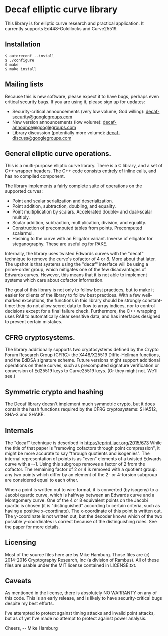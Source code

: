 # Decaf elliptic curve library

This library is for elliptic curve research and practical application.
It currently supports Ed448-Goldilocks and Curve25519.

## Installation

```
$ autoreconf --install
$ ./configure
$ make
$ make install
```

## Mailing lists

Because this is new software, please expect it to have bugs, perhaps
even critical security bugs.  If you are using it, please sign up for
updates:

* Security-critical announcements (very low volume, God willing): decaf-security@googlegroups.com
* New version announcements (low volume): decaf-announce@googlegroups.com
* Library discussion (potentially more volume): decaf-discuss@googlegroups.com

## General elliptic curve operations.

This is a multi-purpose elliptic curve library.  There is a C library,
and a set of C++ wrapper headers.  The C++ code consists entirely of
inline calls, and has no compiled component.

The library implements a fairly complete suite of operations on the
supported curves:

* Point and scalar serialization and deserialization.
* Point addition, subtraction, doubling, and equality.
* Point multiplication by scalars.  Accelerated double- and dual-scalar multiply.
* Scalar addition, subtraction, multiplication, division, and equality.
* Construction of precomputed tables from points.  Precomputed scalarmul.
* Hashing to the curve with an Elligator variant.  Inverse of elligator
   for steganography.  These are useful eg for PAKE.

Internally, the library uses twisted Edwards curves with the "decaf"
technique to remove the curve's cofactor of 4 or 8.  More about that
later.  The upshot is that systems using the "decaf" interface will
be using a prime-order group, which mitigates one of the few
disadvantages of Edwards curves.  However, this means that it is not
able to implement systems which care about cofactor information.

The goal of this library is not only to follow best practices, but to
make it easier for clients of the library to follow best practices.
With a few well-marked exceptions, the functions in this library should
be strongly constant-time: they do not allow secret data to flow to
array indices, nor to control decisions except for a final failure
check.  Furthermore, the C++ wrapping uses RAII to automatically clear
sensitive data, and has interfaces designed to prevent certain mistakes.

## CFRG cryptosystems.

The library additionally supports two cryptosystems defined by the
Crypto Forum Research Group (CFRG): the X448/X25519 Diffie-Hellman
functions, and the EdDSA signature scheme.  Future versions might
support additional operations on these curves, such as precomputed
signature verification or conversion of Ed25519 keys to Curve25519
keys.  (Or they might not.  We'll see.)

## Symmetric crypto and hashing

The Decaf library doesn't implement much symmetric crypto, but it does
contain the hash functions required by the CFRG cryptosystems: SHA512,
SHA-3 and SHAKE.

## Internals

The "decaf" technique is described in https://eprint.iacr.org/2015/673
While the title of that paper is "removing cofactors through point
compression", it might be more accurate to say "through quotients and
isogenies".  The internal representation of points is as "even" elements
of a twisted Edwards curve with a=-1.  Using this subgroup removes a
factor of 2 from the cofactor.  The remaining factor of 2 or 4 is
removed with a quotient group: any two points which differ by an element
of the 2- or 4-torsion subgroup are considered equal to each other.

When a point is written out to wire format, it is converted (by isogeny)
to a Jacobi quartic curve, which is halfway between an Edwards curve
and a Montgomery curve.  One of the 4 or 8 equivalent points on the
Jacobi quartic is chosen (it is "distinguished" according to certain
criteria, such as having a positive x-coordinate).  The x-coordinate of
this point is written out.  The y-coordinate is not written out, but the
decoder knows which of the two possible y-coordinates is correct because
of the distinguishing rules.  See the paper for more details.

## Licensing

Most of the source files here are by Mike Hamburg.  Those files are (c)
2014-2016 Cryptography Research, Inc (a division of Rambus). All of these
files are usable under the MIT license contained in LICENSE.txt.

## Caveats

As mentioned in the license, there is absolutely NO WARRANTY on any of this
code.  This is an early release, and is likely to have security-critical
bugs despite my best efforts.

I've attempted to protect against timing attacks and invalid point attacks,
but as of yet I've made no attempt to protect against power analysis.

Cheers,
-- Mike Hamburg
